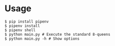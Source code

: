 # Usage

    $ pip install pipenv
    $ pipenv install
    $ pipenv shell
    $ python main.py # Execute the standard 8-queens
    $ python main.py -h # Show options

